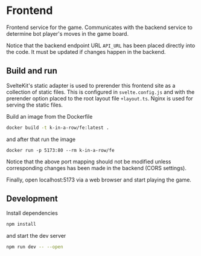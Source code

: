 # Frontend

Frontend service for the game. Communicates with the backend service to determine bot player's moves in the game board.

Notice that the backend endpoint URL `API_URL` has been placed directly into the code. It must be updated if changes happen in the backend.

## Build and run

SvelteKit's static adapter is used to prerender this frontend site as a collection of static files. This is configured in `svelte.config.js` and with the prerender option placed to the root layout file `+layout.ts`. Nginx is used for serving the static files.

Build an image from the Dockerfile

```bash
docker build -t k-in-a-row/fe:latest .
```

and after that run the image

```
docker run -p 5173:80 --rm k-in-a-row/fe
```

Notice that the above port mapping should not be modified unless corresponding changes has been made in the backend (CORS settings).

Finally, open localhost:5173 via a web browser and start playing the game.

## Development

Install dependencies

```bash
npm install
```

and start the dev server

```bash
npm run dev -- --open
```
